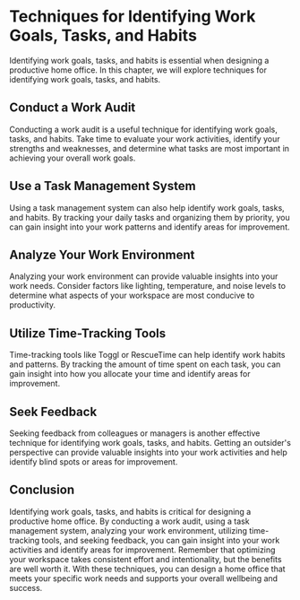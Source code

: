 Techniques for Identifying Work Goals, Tasks, and Habits
==============================================================================================

Identifying work goals, tasks, and habits is essential when designing a productive home office. In this chapter, we will explore techniques for identifying work goals, tasks, and habits.

Conduct a Work Audit
--------------------

Conducting a work audit is a useful technique for identifying work goals, tasks, and habits. Take time to evaluate your work activities, identify your strengths and weaknesses, and determine what tasks are most important in achieving your overall work goals.

Use a Task Management System
----------------------------

Using a task management system can also help identify work goals, tasks, and habits. By tracking your daily tasks and organizing them by priority, you can gain insight into your work patterns and identify areas for improvement.

Analyze Your Work Environment
-----------------------------

Analyzing your work environment can provide valuable insights into your work needs. Consider factors like lighting, temperature, and noise levels to determine what aspects of your workspace are most conducive to productivity.

Utilize Time-Tracking Tools
---------------------------

Time-tracking tools like Toggl or RescueTime can help identify work habits and patterns. By tracking the amount of time spent on each task, you can gain insight into how you allocate your time and identify areas for improvement.

Seek Feedback
-------------

Seeking feedback from colleagues or managers is another effective technique for identifying work goals, tasks, and habits. Getting an outsider's perspective can provide valuable insights into your work activities and help identify blind spots or areas for improvement.

Conclusion
----------

Identifying work goals, tasks, and habits is critical for designing a productive home office. By conducting a work audit, using a task management system, analyzing your work environment, utilizing time-tracking tools, and seeking feedback, you can gain insight into your work activities and identify areas for improvement. Remember that optimizing your workspace takes consistent effort and intentionality, but the benefits are well worth it. With these techniques, you can design a home office that meets your specific work needs and supports your overall wellbeing and success.
